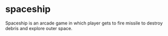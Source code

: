 # spaceship
Spaceship is an arcade game in which player gets to fire missile to destroy debris and explore outer space.
